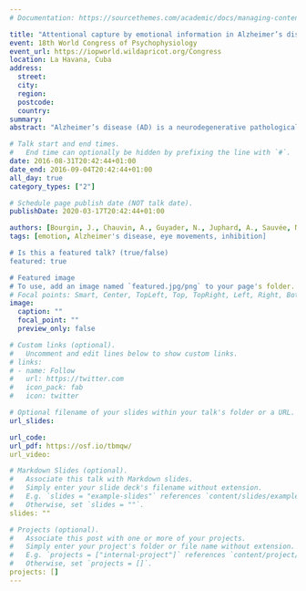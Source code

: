 ```yaml
---
# Documentation: https://sourcethemes.com/academic/docs/managing-content/

title: "Attentional capture by emotional information in Alzheimer’s disease"
event: 18th World Congress of Psychophysiology
event_url: https://iopworld.wildapricot.org/Congress
location: La Havana, Cuba
address:
  street:
  city:
  region:
  postcode:
  country:
summary:
abstract: "Alzheimer’s disease (AD) is a neurodegenerative pathological condition involving widespread cerebral lesions and a dementia syndrome that mainly affects cognitive functions. Moreover, the attentional salience of emotion seems to be incorrectly processed in patients with AD (Hot et al., 2013). This phenomenon could be due to early atrophy of the amygdala, a structure largely involved in the detection of emotional salience (Klein-Koerkamp et al., 2014). By conducting an oculometric paradigm, we investigated the mechanism of attentional capture in AD in order to test its preservation during emotional processing. AD patients, as well as age-matched and young controls, performed pro-saccade (PS) and anti-saccade (AS) tasks on positive, negative, and neutral images presented on a computer screen at the left and right sides of a central fixation cross. In the PS task, participants were instructed to quickly move their gaze to the stimulus after its appearance. Conversely, in the AS task, they had to move their gaze to the opposite side of the stimulus. Throughout the experiment, the participants’ eye movements were recorded by an infrared eye-tracking camera. In the AS task, the age-matched controls made more mistakes for negative than for neutral stimuli, whereas AD patients made as many mistakes for both categories of stimuli. These data support our hypothesis, as they suggest a decrease in attentional capture of negative stimuli in AD patients, whereas this phenomenon seems to be preserved in age-matched controls. Nonetheless, we need to extend these results to a wider group of participants to strengthen our hypothesis. Our results also revealed that overall, AD patients made more mistakes than did the controls in the AS task. Therefore, we must ascertain whether our results in AD patients can be explained by a deficit in attentional capture of emotional stimuli, in accordance with our hypothesis, or by a decrease in inhibition abilities, resulting in a loss of selectivity and an increase in attentional capture of non-salient stimuli. Future investigations are required to determine whether this phenomenon applies to more complex stimuli (e.g., visual scenes) and to other sensorial modalities."

# Talk start and end times.
#   End time can optionally be hidden by prefixing the line with `#`.
date: 2016-08-31T20:42:44+01:00
date_end: 2016-09-04T20:42:44+01:00
all_day: true
category_types: ["2"]

# Schedule page publish date (NOT talk date).
publishDate: 2020-03-17T20:42:44+01:00

authors: [Bourgin, J., Chauvin, A., Guyader, N., Juphard, A., Sauvée, M., Moreaud, O., \& Hot, P.]
tags: [emotion, Alzheimer's disease, eye movements, inhibition]

# Is this a featured talk? (true/false)
featured: true

# Featured image
# To use, add an image named `featured.jpg/png` to your page's folder.
# Focal points: Smart, Center, TopLeft, Top, TopRight, Left, Right, BottomLeft, Bottom, BottomRight.
image:
  caption: ""
  focal_point: ""
  preview_only: false

# Custom links (optional).
#   Uncomment and edit lines below to show custom links.
# links:
# - name: Follow
#   url: https://twitter.com
#   icon_pack: fab
#   icon: twitter

# Optional filename of your slides within your talk's folder or a URL.
url_slides:

url_code:
url_pdf: https://osf.io/tbmqw/
url_video:

# Markdown Slides (optional).
#   Associate this talk with Markdown slides.
#   Simply enter your slide deck's filename without extension.
#   E.g. `slides = "example-slides"` references `content/slides/example-slides.md`.
#   Otherwise, set `slides = ""`.
slides: ""

# Projects (optional).
#   Associate this post with one or more of your projects.
#   Simply enter your project's folder or file name without extension.
#   E.g. `projects = ["internal-project"]` references `content/project/deep-learning/index.md`.
#   Otherwise, set `projects = []`.
projects: []
---
```

